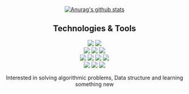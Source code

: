 <div align=center>  
  
[![Anurag's github stats](https://github-readme-stats.vercel.app/api?username=shg9411)](https://github.com/shg9411/github-readme-stats)  
## Technologies & Tools  
![](https://img.shields.io/badge/OS-Windows-informational?style=flat&logo=Windows&logoColor=white&color=2bbc8a)
![](https://img.shields.io/badge/OS-Linux-informational?style=flat&logo=Linux&logoColor=white&color=2bbc8a)  
![](https://img.shields.io/badge/Code-Python-informational?style=flat&logo=Python&logoColor=white&color=2bbc8a)
![](https://img.shields.io/badge/Code-Java-informational?style=flat&logo=Java&logoColor=white&color=2bbc8a)
![](https://img.shields.io/badge/Code-C++-informational?style=flat&logo=C&logoColor=white&color=2bbc8a)  
![](https://img.shields.io/badge/Tools-PostgreSQL-informational?style=flat&logo=PostgreSQL&logoColor=white&color=2bbc8a)
![](https://img.shields.io/badge/Tools-MySQL-informational?style=flat&logo=MySQL&logoColor=white&color=2bbc8a)
![](https://img.shields.io/badge/Tools-Redis-informational?style=flat&logo=Redis&logoColor=white&color=2bbc8a)
![](https://img.shields.io/badge/Tools-NGINX-informational?style=flat&logo=NGINX&logoColor=white&color=2bbc8a)  
![](https://img.shields.io/badge/Framework-Django-informational?style=flat&logo=Django&logoColor=white&color=2bbc8a)
![](https://img.shields.io/badge/Framework-Bootstrap-informational?style=flat&logo=Bootstrap&logoColor=white&color=2bbc8a)
![](https://img.shields.io/badge/Framework-Spring-informational?style=flat&logo=Spring&logoColor=white&color=2bbc8a)  
  
Interested in solving algorithmic problems, Data structure and learning something new  

</div>
